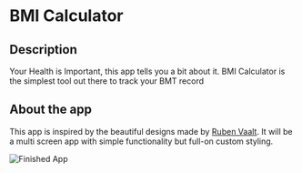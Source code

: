 # BMI Calculator

## Description

Your Health is Important, this app tells you a bit about it.
BMI Calculator is the simplest tool out there to track your BMT record

## About the app

This app is inspired by the beautiful designs made by [Ruben Vaalt](https://dribbble.com/shots/4585382-Simple-BMI-Calculator). It will be a multi screen app with simple functionality but full-on custom styling.

![Finished App](https://github.com/londonappbrewery/Images/blob/master/bmi-calc-demo.gif)
